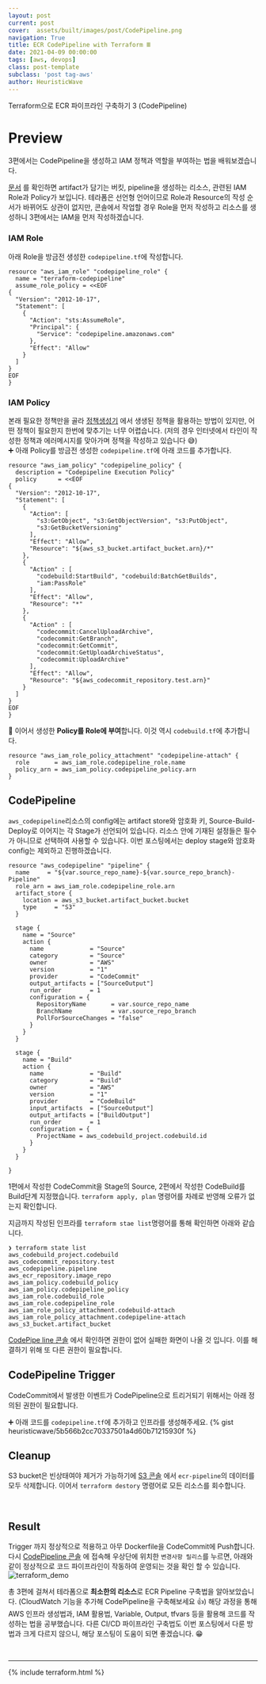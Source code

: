 ```yaml
---
layout: post
current: post
cover:  assets/built/images/post/CodePipeline.png
navigation: True
title: ECR CodePipeline with Terraform Ⅲ
date: 2021-04-09 00:00:00
tags: [aws, devops]
class: post-template
subclass: 'post tag-aws'
author: HeuristicWave
---
```


Terraform으로 ECR 파이프라인 구축하기 3 (CodePipeline)

# Preview

3편에서는 CodePipeline을 생성하고 IAM 정책과 역할을 부여하는 법을 배워보겠습니다.

[문서](https://registry.terraform.io/providers/hashicorp/aws/latest/docs/resources/codepipeline)
를 확인하면 artifact가 담기는 버킷, pipeline을 생성하는 리소스, 관련된 IAM Role과 Policy가 보입니다.
테라폼은 선언형 언어이므로 Role과 Resource의 작성 순서가 바뀌어도 상관이 없지만, 콘솔에서 작업할 경우 Role을 먼저 작성하고 리소스를 생성하니 3편에서는 IAM을 먼저 작성하겠습니다.

### IAM Role
아래 Role을 방금전 생성한 `codepipeline.tf`에 작성합니다.
```shell
resource "aws_iam_role" "codepipeline_role" {
  name = "terraform-codepipeline"
  assume_role_policy = <<EOF
{
  "Version": "2012-10-17",
  "Statement": [
    {
      "Action": "sts:AssumeRole",
      "Principal": {
        "Service": "codepipeline.amazonaws.com"
      },
      "Effect": "Allow"
    }
  ]
}
EOF
}
```

### IAM Policy
본래 필요한 정책만을 골라 [정책생성기](https://awspolicygen.s3.amazonaws.com/policygen.html) 에서 생생된 정책을 활용하는 방법이 있지만, 어떤 정책이 필요한지 한번에 맞추기는 너무 어렵습니다.
(저의 경우 인터넷에서 타인이 작성한 정책과 에러메시지를 맞아가며 정책을 작성하고 있습니다 😅)<br>
➕ 아래 Policy를 방금전 생성한 `codepipeline.tf`에 아래 코드를 추가합니다.
```
resource "aws_iam_policy" "codepipeline_policy" {
  description = "Codepipeline Execution Policy"
  policy      = <<EOF
{
  "Version": "2012-10-17",
  "Statement": [
    {
      "Action": [
        "s3:GetObject", "s3:GetObjectVersion", "s3:PutObject",
        "s3:GetBucketVersioning"
      ],
      "Effect": "Allow",
      "Resource": "${aws_s3_bucket.artifact_bucket.arn}/*"
    },
    {
      "Action" : [
        "codebuild:StartBuild", "codebuild:BatchGetBuilds",
        "iam:PassRole"
      ],
      "Effect": "Allow",
      "Resource": "*"
    },
    {
      "Action" : [
        "codecommit:CancelUploadArchive",
        "codecommit:GetBranch",
        "codecommit:GetCommit",
        "codecommit:GetUploadArchiveStatus",
        "codecommit:UploadArchive"
      ],
      "Effect": "Allow",
      "Resource": "${aws_codecommit_repository.test.arn}"
    }
  ]
}
EOF
}
```
🚩 이어서 생성한 **Policy를 Role에 부여**합니다. 이것 역시 `codebuild.tf`에 추가합니다.
```shell
resource "aws_iam_role_policy_attachment" "codepipeline-attach" {
  role       = aws_iam_role.codepipeline_role.name
  policy_arn = aws_iam_policy.codepipeline_policy.arn
}
```

## CodePipeline
`aws_codepipeline`리소스의 config에는 artifact store와 암호화 키, Source-Build-Deploy로 이어지는 각 Stage가 선언되어 있습니다.
리소스 안에 기재된 설정들은 필수가 아니므로 선택하여 사용할 수 있습니다. 이번 포스팅에서는 deploy stage와 암호화 config는 제외하고 진행하겠습니다. 
```shell
resource "aws_codepipeline" "pipeline" {
  name     = "${var.source_repo_name}-${var.source_repo_branch}-Pipeline"
  role_arn = aws_iam_role.codepipeline_role.arn
  artifact_store {
    location = aws_s3_bucket.artifact_bucket.bucket
    type     = "S3"
  }

  stage {
    name = "Source"
    action {
      name             = "Source"
      category         = "Source"
      owner            = "AWS"
      version          = "1"
      provider         = "CodeCommit"
      output_artifacts = ["SourceOutput"]
      run_order        = 1
      configuration = {
        RepositoryName       = var.source_repo_name
        BranchName           = var.source_repo_branch
        PollForSourceChanges = "false"
      }
    }
  }

  stage {
    name = "Build"
    action {
      name             = "Build"
      category         = "Build"
      owner            = "AWS"
      version          = "1"
      provider         = "CodeBuild"
      input_artifacts  = ["SourceOutput"]
      output_artifacts = ["BuildOutput"]
      run_order        = 1
      configuration = {
        ProjectName = aws_codebuild_project.codebuild.id
      }
    }
  }

}
```
1편에서 작성한 CodeCommit을 Stage의 Source, 2편에서 작성한 CodeBuild를 Build단계 지정했습니다.
`terraform apply, plan` 명령어를 차례로 반영해 오류가 없는지 확인합니다.

지금까지 작성된 인프라를 `terraform stae list`명령어를 통해 확인하면 아래와 같습니다.
```shell
❯ terraform state list
aws_codebuild_project.codebuild
aws_codecommit_repository.test
aws_codepipeline.pipeline
aws_ecr_repository.image_repo
aws_iam_policy.codebuild_policy
aws_iam_policy.codepipeline_policy
aws_iam_role.codebuild_role
aws_iam_role.codepipeline_role
aws_iam_role_policy_attachment.codebuild-attach
aws_iam_role_policy_attachment.codepipeline-attach
aws_s3_bucket.artifact_bucket
```

[CodePipe line 콘솔](https://console.aws.amazon.com/codepipeline) 에서 확인하면 권한이 없어 실패한 화면이 나올 것 입니다.
이를 해결하기 위해 또 다른 권한이 필요합니다.

## CodePipeline Trigger
CodeCommit에서 발생한 이벤트가 CodePipeline으로 트리거되기 위해서는 아래 정의된 권한이 필요합니다.

➕ 아래 코드를 `codepipeline.tf`에 추가하고 인프라를 생성해주세요.
{% gist heuristicwave/5b566b2cc70337501a4d60b71215930f %}

## Cleanup
S3 bucket은 빈상태여야 제거가 가능하기에 [S3 콘솔](https://console.aws.amazon.com/s3/home) 에서 `ecr-pipeline`의 데이터를 모두 삭제합니다.
이어서 `terraform destory` 명령어로 모든 리소스를 회수합니다.

<br>

## Result
Trigger 까지 정상적으로 적용하고 아무 Dockerfile을 CodeCommit에 Push합니다.
다시 [CodePipeline 콘솔](https://console.aws.amazon.com/codepipeline) 에 접속해 우상단에 위치한 `변경사항 릴리스`를 누르면,
아래와 같이 정상적으로 코드 파이프라인이 작동하여 운영되는 것을 확인 할 수 있습니다.
![terraform_demo](../../assets/built/images/post/ecr_terraform_demo.png)

총 3편에 걸쳐서 테라폼으로 **최소한의 리소스**로 ECR Pipeline 구축법을 알아보았습니다. (CloudWatch 기능을 추가해 CodePipeline을 구축해보세요 👍)
해당 과정을 통해 AWS 인프라 생성법과, IAM 활용법, Variable, Output, tfvars 등을 활용해 코드를 작성하는 법을 공부했습니다.
다른 CI/CD 파이프라인 구축법도 이번 포스팅에서 다룬 방법과 크게 다르지 않으니, 해당 포스팅이 도움이 되면 좋겠습니다. 😁

<br>

---

{% include terraform.html %}

<br>